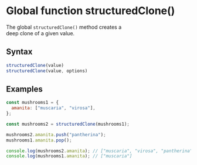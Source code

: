 # Global function structuredClone()

The global `structuredClone()` method creates a  
deep clone of a given value.

## Syntax

```javascript
structuredClone(value)
structuredClone(value, options)
```

## Examples

```javascript
const mushrooms1 = {
  amanita: ["muscaria", "virosa"],
};

const mushrooms2 = structuredClone(mushrooms1);

mushrooms2.amanita.push("pantherina");
mushrooms1.amanita.pop();

console.log(mushrooms2.amanita); // ["muscaria", "virosa", "pantherina"]
console.log(mushrooms1.amanita); // ["muscaria"]
```
